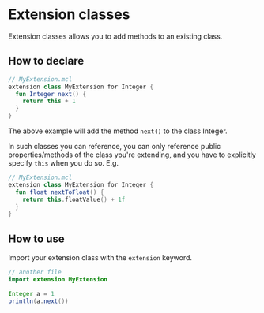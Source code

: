 # Extension classes

Extension classes allows you to add methods to an existing class.

## How to declare
```kotlin
// MyExtension.mcl
extension class MyExtension for Integer {
  fun Integer next() {
    return this + 1
  }
}
```

The above example will add the method `next()` to the class Integer.

In such classes you can reference, you can only reference public properties/methods of the class you're extending, and you have
to explicitly specify `this` when you do so.
E.g.

```kotlin
// MyExtension.mcl
extension class MyExtension for Integer {
  fun float nextToFloat() {
    return this.floatValue() + 1f
  }
}
```
## How to use

Import your extension class with the `extension` keyword.


```java
// another file
import extension MyExtension

Integer a = 1
println(a.next())
```